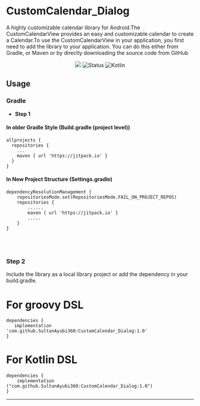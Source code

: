 # CustomCalendar_Dialog
A highly customizable calendar library for Android.The CustomCalendarView provides an easy and customizable calendar to create a Calendar.To use the CustomCalendarView in your application, you first need to add the library to your application. You can do this either from Gradle, or Maven or by directly downloading the source code from GitHub

<div align="center">
	
[![](https://jitpack.io/v/SultanAyubi360/CustomCalendar_Dialog.svg)](https://jitpack.io/#SultanAyubi360/CustomCalendar_Dialog/1.0)
![Status](https://img.shields.io/badge/Status-Active-brightgreen)  ![Kotlin](https://img.shields.io/badge/Kotlin-100%25-brightgreen)

</div>

## Usage
### Gradle

- **Step 1**

#### In older Gradle Style (Build.gradle (project level))
```
allprojects {
  repositories {
    ...
    maven { url 'https://jitpack.io' }
  }
}
```

#### In New Project Structure (Settings.gradle)
```
dependencyResolutionManagement {
    repositoriesMode.set(RepositoriesMode.FAIL_ON_PROJECT_REPOS)
    repositories {
        ......
        maven { url 'https://jitpack.io' }
        .....
    }
}
```
<br>
<br>

### Step 2

Include the library as a local library project or add the dependency in your build.gradle.

# For groovy DSL

```
dependencies {
   implementation 'com.github.SultanAyubi360:CustomCalendar_Dialog:1.0'
}
```

# For Kotlin DSL


```
dependencies {
    implementation ("com.github.SultanAyubi360:CustomCalendar_Dialog:1.0")
}
```

---


